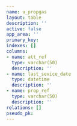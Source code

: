 ```yaml
---
name: u_propgas
layout: table
description: ''
active: false
app_area: ''
primary_key: 
indexes: []
columns:
- name: att_ref
  type: varchar(50)
  description: ''
- name: last_sevice_date
  type: datetime
  description: ''
- name: prop_ref
  type: varchar(50)
  description: ''
relations: []
pseudo_pk: 
---
```


